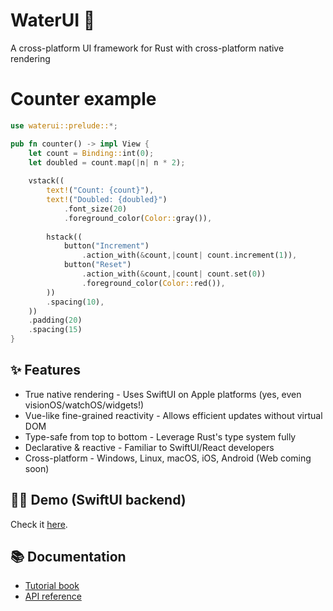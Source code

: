 # WaterUI 🌊

A cross-platform UI framework for Rust with cross-platform native rendering

# Counter example

```rust
use waterui::prelude::*;

pub fn counter() -> impl View {
    let count = Binding::int(0);
    let doubled = count.map(|n| n * 2);
    
    vstack((
        text!("Count: {count}"),
        text!("Doubled: {doubled}")
            .font_size(20)
            .foreground_color(Color::gray()),
        
        hstack((
            button("Increment")
                .action_with(&count,|count| count.increment(1)),
            button("Reset")
                .action_with(&count,|count| count.set(0))
                .foreground_color(Color::red()),
        ))
        .spacing(10),
    ))
    .padding(20)
    .spacing(15)
}

```

## ✨ Features

- True native rendering - Uses SwiftUI on Apple platforms (yes, even visionOS/watchOS/widgets!)
- Vue-like fine-grained reactivity - Allows efficient updates without virtual DOM
- Type-safe from top to bottom - Leverage Rust's type system fully
- Declarative & reactive - Familiar to SwiftUI/React developers
- Cross-platform - Windows, Linux, macOS, iOS, Android (Web coming soon)

## 🧑‍🏫 Demo (SwiftUI backend)

Check it [here](./demo).

## 📚 Documentation
- [Tutorial book](https://water-rs.github.io/waterui/)
- [API reference](https://docs.rs/waterui)